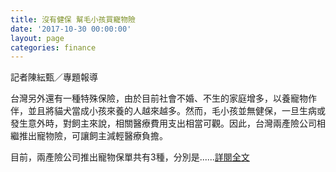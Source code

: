```yaml
---
title: 沒有健保 幫毛小孩買寵物險
date: '2017-10-30 00:00:00'
layout: page
categories: finance
---
```


記者陳紜甄／專題報導

台灣另外還有一種特殊保險，由於目前社會不婚、不生的家庭增多，以養寵物作伴，並且將貓犬當成小孩來養的人越來越多。然而，毛小孩並無健保，一旦生病或發生意外時，對飼主來說，相關醫療費用支出相當可觀。因此，台灣兩產險公司相繼推出寵物險，可讓飼主減輕醫療負擔。

目前，兩產險公司推出寵物保單共有3種，分別是......[詳閱全文](http://news.ltn.com.tw/news/weeklybiz/paper/1147393)
